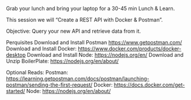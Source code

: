 Grab your lunch and bring your laptop for a 30-45 min Lunch & Learn.

This session we will “Create a REST API with Docker & Postman”.

Objective: Query your new API and retrieve data from it.

Perquisites
Download and Install Postman https://www.getpostman.com/
Download and Install Docker: https://www.docker.com/products/docker-desktop
Download and Install Node: https://nodejs.org/en/
Download and Unzip BoilerPlate: https://nodejs.org/en/about/

Optional Reads:
Postman: https://learning.getpostman.com/docs/postman/launching-postman/sending-the-first-request/
Docker: https://docs.docker.com/get-started/
Node: https://nodejs.org/en/about/
